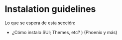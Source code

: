 # Instalation guidelines

Lo que se espera de esta sección:
- ¿Cómo instalo SUI; Themes, etc? ) (Phoenix y más)